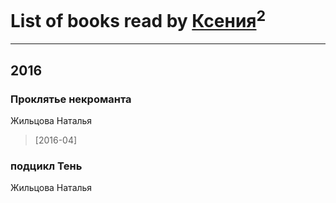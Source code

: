 # List of books read by [Ксения](https://plus.google.com/107312597267727612108)<sup>2</sup>
---

## 2016

### Проклятье некроманта
Жильцова Наталья
> [2016-04] 


### подцикл Тень
Жильцова Наталья



